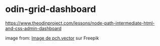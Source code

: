 # odin-grid-dashboard
https://www.theodinproject.com/lessons/node-path-intermediate-html-and-css-admin-dashboard


image from: <a href="https://fr.freepik.com/vecteurs-libre/illustration-vectorielle-gangsta-bulldog-tete-chien-agressif-casquette-gangsters_11235857.htm#query=svg&position=18&from_view=keyword&track=sph">Image de pch.vector</a> sur Freepik